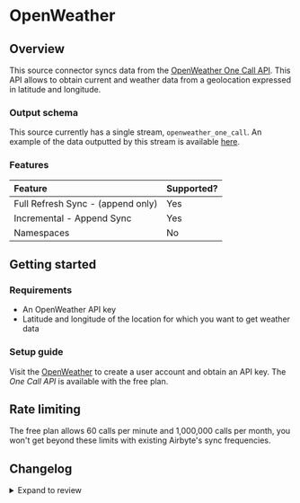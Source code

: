 # OpenWeather

## Overview

This source connector syncs data from the [OpenWeather One Call API](https://openweathermap.org/api/one-call-api). This API allows to obtain current and weather data from a geolocation expressed in latitude and longitude.

### Output schema

This source currently has a single stream, `openweather_one_call`. An example of the data outputted by this stream is available [here](https://openweathermap.org/api/one-call-api#example).

### Features

| Feature                           | Supported? |
| :-------------------------------- | :--------- |
| Full Refresh Sync - (append only) | Yes        |
| Incremental - Append Sync         | Yes        |
| Namespaces                        | No         |

## Getting started

### Requirements

- An OpenWeather API key
- Latitude and longitude of the location for which you want to get weather data

### Setup guide

Visit the [OpenWeather](https://openweathermap.org) to create a user account and obtain an API key. The _One Call API_ is available with the free plan.

## Rate limiting

The free plan allows 60 calls per minute and 1,000,000 calls per month, you won't get beyond these limits with existing Airbyte's sync frequencies.

## Changelog

<details>
  <summary>Expand to review</summary>

| Version | Date       | Pull Request                                             | Subject                                                                         |
| :------ | :--------- | :------------------------------------------------------- | :------------------------------------------------------------------------------ |
| 0.3.34 | 2025-09-02 | [65797](https://github.com/airbytehq/airbyte/pull/65797) | Update dependencies |
| 0.3.33 | 2025-08-23 | [65216](https://github.com/airbytehq/airbyte/pull/65216) | Update dependencies |
| 0.3.32 | 2025-08-09 | [64671](https://github.com/airbytehq/airbyte/pull/64671) | Update dependencies |
| 0.3.31 | 2025-08-02 | [64189](https://github.com/airbytehq/airbyte/pull/64189) | Update dependencies |
| 0.3.30 | 2025-07-26 | [63925](https://github.com/airbytehq/airbyte/pull/63925) | Update dependencies |
| 0.3.29 | 2025-07-19 | [63412](https://github.com/airbytehq/airbyte/pull/63412) | Update dependencies |
| 0.3.28 | 2025-07-12 | [63176](https://github.com/airbytehq/airbyte/pull/63176) | Update dependencies |
| 0.3.27 | 2025-07-05 | [62648](https://github.com/airbytehq/airbyte/pull/62648) | Update dependencies |
| 0.3.26 | 2025-06-28 | [62338](https://github.com/airbytehq/airbyte/pull/62338) | Update dependencies |
| 0.3.25 | 2025-06-21 | [61040](https://github.com/airbytehq/airbyte/pull/61040) | Update dependencies |
| 0.3.24 | 2025-05-24 | [60541](https://github.com/airbytehq/airbyte/pull/60541) | Update dependencies |
| 0.3.23 | 2025-05-10 | [60183](https://github.com/airbytehq/airbyte/pull/60183) | Update dependencies |
| 0.3.22 | 2025-05-03 | [59499](https://github.com/airbytehq/airbyte/pull/59499) | Update dependencies |
| 0.3.21 | 2025-04-27 | [59076](https://github.com/airbytehq/airbyte/pull/59076) | Update dependencies |
| 0.3.20 | 2025-04-19 | [58495](https://github.com/airbytehq/airbyte/pull/58495) | Update dependencies |
| 0.3.19 | 2025-04-12 | [57902](https://github.com/airbytehq/airbyte/pull/57902) | Update dependencies |
| 0.3.18 | 2025-04-05 | [57339](https://github.com/airbytehq/airbyte/pull/57339) | Update dependencies |
| 0.3.17 | 2025-03-29 | [56725](https://github.com/airbytehq/airbyte/pull/56725) | Update dependencies |
| 0.3.16 | 2025-03-22 | [55547](https://github.com/airbytehq/airbyte/pull/55547) | Update dependencies |
| 0.3.15 | 2025-03-01 | [54998](https://github.com/airbytehq/airbyte/pull/54998) | Update dependencies |
| 0.3.14 | 2025-02-23 | [54623](https://github.com/airbytehq/airbyte/pull/54623) | Update dependencies |
| 0.3.13 | 2025-02-15 | [53985](https://github.com/airbytehq/airbyte/pull/53985) | Update dependencies |
| 0.3.12 | 2025-02-08 | [53482](https://github.com/airbytehq/airbyte/pull/53482) | Update dependencies |
| 0.3.11 | 2025-02-01 | [53011](https://github.com/airbytehq/airbyte/pull/53011) | Update dependencies |
| 0.3.10 | 2025-01-25 | [52513](https://github.com/airbytehq/airbyte/pull/52513) | Update dependencies |
| 0.3.9 | 2025-01-18 | [51858](https://github.com/airbytehq/airbyte/pull/51858) | Update dependencies |
| 0.3.8 | 2025-01-11 | [51336](https://github.com/airbytehq/airbyte/pull/51336) | Update dependencies |
| 0.3.7 | 2024-12-28 | [50733](https://github.com/airbytehq/airbyte/pull/50733) | Update dependencies |
| 0.3.6 | 2024-12-21 | [50258](https://github.com/airbytehq/airbyte/pull/50258) | Update dependencies |
| 0.3.5 | 2024-12-14 | [49707](https://github.com/airbytehq/airbyte/pull/49707) | Update dependencies |
| 0.3.4 | 2024-12-12 | [49332](https://github.com/airbytehq/airbyte/pull/49332) | Update dependencies |
| 0.3.3 | 2024-12-10 | [48871](https://github.com/airbytehq/airbyte/pull/48871) | Starting with this version, the Docker image is now rootless. Please note that this and future versions will not be compatible with Airbyte versions earlier than 0.64 |
| 0.3.2 | 2024-10-29 | [47791](https://github.com/airbytehq/airbyte/pull/47791) | Update dependencies |
| 0.3.1 | 2024-10-08 | [46652](https://github.com/airbytehq/airbyte/pull/46652) | Fix longitude regex matching |
| 0.3.0 | 2024-08-26 | [44772](https://github.com/airbytehq/airbyte/pull/44772) | Refactor connector to manifest-only format |
| 0.2.17 | 2024-08-24 | [44725](https://github.com/airbytehq/airbyte/pull/44725) | Update dependencies |
| 0.2.16 | 2024-08-17 | [44236](https://github.com/airbytehq/airbyte/pull/44236) | Update dependencies |
| 0.2.15 | 2024-08-12 | [43735](https://github.com/airbytehq/airbyte/pull/43735) | Update dependencies |
| 0.2.14 | 2024-08-03 | [43217](https://github.com/airbytehq/airbyte/pull/43217) | Update dependencies |
| 0.2.13 | 2024-07-27 | [42731](https://github.com/airbytehq/airbyte/pull/42731) | Update dependencies |
| 0.2.12 | 2024-07-20 | [42389](https://github.com/airbytehq/airbyte/pull/42389) | Update dependencies |
| 0.2.11 | 2024-07-13 | [41814](https://github.com/airbytehq/airbyte/pull/41814) | Update dependencies |
| 0.2.10 | 2024-07-10 | [41592](https://github.com/airbytehq/airbyte/pull/41592) | Update dependencies |
| 0.2.9 | 2024-07-09 | [41199](https://github.com/airbytehq/airbyte/pull/41199) | Update dependencies |
| 0.2.8 | 2024-07-06 | [40784](https://github.com/airbytehq/airbyte/pull/40784) | Update dependencies |
| 0.2.7 | 2024-06-25 | [40408](https://github.com/airbytehq/airbyte/pull/40408) | Update dependencies |
| 0.2.6 | 2024-06-22 | [40005](https://github.com/airbytehq/airbyte/pull/40005) | Update dependencies |
| 0.2.5 | 2024-06-06 | [39170](https://github.com/airbytehq/airbyte/pull/39170) | [autopull] Upgrade base image to v1.2.2 |
| 0.2.4 | 2024-05-25 | [38601](https://github.com/airbytehq/airbyte/pull/38601) | Make compatible with the builder. |
| 0.2.3 | 2024-04-19 | [37209](https://github.com/airbytehq/airbyte/pull/37209) | Upgrade to CDK 0.80.0 and manage dependencies with Poetry. |
| 0.2.2 | 2024-04-15 | [37209](https://github.com/airbytehq/airbyte/pull/37209) | Base image migration: remove Dockerfile and use the python-connector-base image |
| 0.2.1 | 2024-04-12 | [37209](https://github.com/airbytehq/airbyte/pull/37209) | schema descriptions |
| 0.2.0 | 2023-08-31 | [29983](https://github.com/airbytehq/airbyte/pull/29983) | Migrate to Low Code Framework |
| 0.1.6 | 2022-06-21 | [16136](https://github.com/airbytehq/airbyte/pull/16136) | Update openweather onecall api to 3.0. |
| 0.1.5 | 2022-06-21 | [13864](https://github.com/airbytehq/airbyte/pull/13864) | No changes. Used connector to test publish workflow changes. |
| 0.1.4 | 2022-04-27 | [12397](https://github.com/airbytehq/airbyte/pull/12397) | No changes. Used connector to test publish workflow changes. |
| 0.1.0 | 2021-10-27 | [7434](https://github.com/airbytehq/airbyte/pull/7434) | Initial release |

</details>
